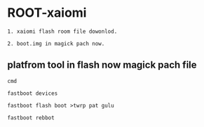 # ROOT-xaiomi
``` 1. xaiomi flash room file dowonlod. ```

``` 2. boot.img in magick pach now. ```


## platfrom tool in flash now magick pach file 

    cmd

    fastboot devices 

    fastboot flash boot >twrp pat gulu
    
    fastboot rebbot

